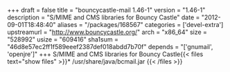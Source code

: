 +++
draft = false
title = "bouncycastle-mail 1.46-1"
version = "1.46-1"
description = "S/MIME and CMS libraries for Bouncy Castle"
date = "2012-09-01T18:48:40"
aliases = "/packages/168567"
categories = ['devel-extra']
upstreamurl = "http://www.bouncycastle.org/"
arch = "x86_64"
size = "528992"
usize = "609416"
sha1sum = "46d8e57ec2ff1f589eeef2387def018abdd7b70f"
depends = "['gnumail', 'openjre']"
+++
S/MIME and CMS libraries for Bouncy Castle{{< files text="show files" >}}* /usr/share/java/bcmail.jar
{{< /files >}}